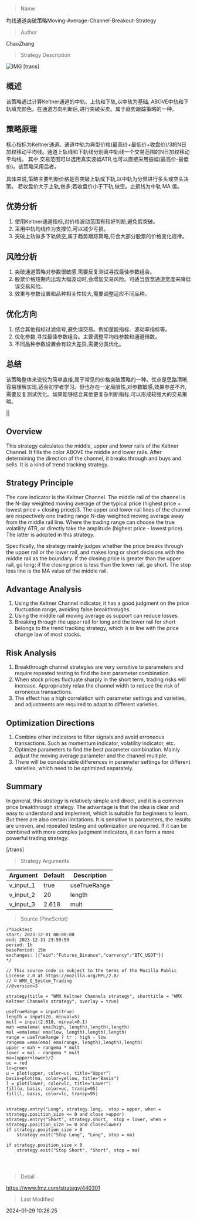 
> Name

均线通道突破策略Moving-Average-Channel-Breakout-Strategy

> Author

ChaoZhang

> Strategy Description

![IMG](https://www.fmz.com/upload/asset/1d2ce4aa21034f682dc.png)
[trans]
## 概述

该策略通过计算Keltner通道的中轨、上轨和下轨,以中轨为基础, ABOVE中轨和下轨填充颜色。在通道方向判断后,进行突破买卖。属于趋势跟踪策略的一种。

## 策略原理  

核心指标为Keltner通道。通道中轨为典型价格(最高价+最低价+收盘价)/3的N日加权移动平均线。通道上轨线和下轨线分别离中轨线一个交易范围的N日加权移动平均线。 其中,交易范围可以选用真实波幅ATR,也可以直接采用振幅(最高价-最低价)。该策略采用后者。  

具体来说,策略主要判断价格是否突破上轨或下轨,以中轨为分界进行多头或空头决策。 若收盘价大于上轨,做多;若收盘价小于下轨,做空。止损线为中轨 MA 值。

## 优势分析

1. 使用Keltner通道指标,对价格波动范围有较好判断,避免假突破。
2. 采用中轨均线作为支撑位,可以减少亏损。
3. 突破上轨做多下轨做空,属于趋势跟踪策略,符合大部分股票的价格变化规律。  

## 风险分析

1. 突破通道策略对参数很敏感,需要反复测试寻找最佳参数组合。  
2. 股票价格短期内出现大幅波动时,会增加交易风险。可适当放宽通道宽度来降低误交易风险。
3. 效果与参数设置和品种相关性较大,需要调整适应不同品种。

## 优化方向  

1. 结合其他指标过滤信号,避免误交易。例如量能指标、波动率指标等。
2. 优化参数,寻找最佳参数组合。主要调整平均线参数和通道倍数。
3. 不同品种参数设置会有较大差异,需要分类优化。

## 总结  

该策略整体来说较为简单直接,属于常见的价格突破策略的一种。优点是思路清晰,容易理解实现,适合初学者学习。但也存在一定局限性,对参数敏感,效果参差不齐,需要反复测试优化。如果能够结合其他更复杂判断指标,可以形成较强大的交易策略。

||

## Overview

This strategy calculates the middle, upper and lower rails of the Keltner Channel. It fills the color ABOVE the middle and lower rails. After determining the direction of the channel, it breaks through and buys and sells. It is a kind of trend tracking strategy.

## Strategy Principle 

The core indicator is the Keltner Channel. The middle rail of the channel is the N-day weighted moving average of the typical price (highest price + lowest price + closing price)/3. The upper and lower rail lines of the channel are respectively one trading range N-day weighted moving average away from the middle rail line. Where the trading range can choose the true volatility ATR, or directly take the amplitude (highest price - lowest price). The latter is adopted in this strategy.

Specifically, the strategy mainly judges whether the price breaks through the upper rail or the lower rail, and makes long or short decisions with the middle rail as the boundary. If the closing price is greater than the upper rail, go long; if the closing price is less than the lower rail, go short. The stop loss line is the MA value of the middle rail.  

## Advantage Analysis  

1. Using the Keltner Channel indicator, it has a good judgment on the price fluctuation range, avoiding false breakthroughs.
2. Using the middle rail moving average as support can reduce losses.
3. Breaking through the upper rail for long and the lower rail for short belongs to the trend tracking strategy, which is in line with the price change law of most stocks.

## Risk Analysis 

1. Breakthrough channel strategies are very sensitive to parameters and require repeated testing to find the best parameter combination.
2. When stock prices fluctuate sharply in the short term, trading risks will increase. Appropriately relax the channel width to reduce the risk of erroneous transactions.
3. The effect has a high correlation with parameter settings and varieties, and adjustments are required to adapt to different varieties.  

## Optimization Directions

1. Combine other indicators to filter signals and avoid erroneous transactions. Such as momentum indicator, volatility indicator, etc.
2. Optimize parameters to find the best parameter combination. Mainly adjust the moving average parameter and the channel multiple.  
3. There will be considerable differences in parameter settings for different varieties, which need to be optimized separately.

## Summary   

In general, this strategy is relatively simple and direct, and it is a common price breakthrough strategy. The advantage is that the idea is clear and easy to understand and implement, which is suitable for beginners to learn. But there are also certain limitations. It is sensitive to parameters, the results are uneven, and repeated testing and optimization are required. If it can be combined with more complex judgment indicators, it can form a more powerful trading strategy.

[/trans]

> Strategy Arguments



|Argument|Default|Description|
|----|----|----|
|v_input_1|true|useTrueRange|
|v_input_2|20|length|
|v_input_3|2.618|mult|


> Source (PineScript)

``` pinescript
/*backtest
start: 2023-12-01 00:00:00
end: 2023-12-31 23:59:59
period: 1h
basePeriod: 15m
exchanges: [{"eid":"Futures_Binance","currency":"BTC_USDT"}]
*/

// This source code is subject to the terms of the Mozilla Public License 2.0 at https://mozilla.org/MPL/2.0/
// © WMX_Q_System_Trading
//@version=3

strategy(title = "WMX Keltner Channels strategy", shorttitle = "WMX Keltner Channels strategy", overlay = true)

useTrueRange = input(true)
length = input(20, minval=5)
mult = input(2.618, minval=0.1)
mah =ema(ema( ema(high, length),length),length)
mal =ema(ema( ema(low, length),length),length)
range = useTrueRange ? tr : high - low
rangema =ema(ema( ema(range, length),length),length)
upper = mah + rangema * mult
lower = mal - rangema * mult
ma=(upper+lower)/2
uc = red
lc=green
u = plot(upper, color=uc, title="Upper")
basis=plot(ma, color=yellow, title="Basis")
l = plot(lower, color=lc, title="Lower")
fill(u, basis, color=uc, transp=95)
fill(l, basis, color=lc, transp=95)


strategy.entry("Long", strategy.long,  stop = upper, when = strategy.position_size <= 0 and close >upper)
strategy.entry("Short", strategy.short,  stop = lower, when = strategy.position_size >= 0 and close<lower)
if strategy.position_size > 0 
    strategy.exit("Stop Long", "Long", stop = ma)

if strategy.position_size < 0 
    strategy.exit("Stop Short", "Short", stop = ma)




```

> Detail

https://www.fmz.com/strategy/440301

> Last Modified

2024-01-29 10:26:25
